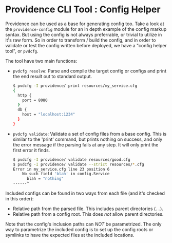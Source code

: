 Providence CLI Tool : Config Helper
===================================

Providence can be used as a base for generating config too. Take a look at the
`providence-config` module for an in depth example of the config markup syntax.
But using the config is not always preferrable, or trivial to utilize in it's raw
form. So in order to transform / build the config, and in order to validate or test
the config written before deployed, we have a "config helper tool", or `pvdcfg`.

The tool have two main functions:

- `pvdcfg resolve`: Parse and compile the target config or configs and print the end
  result out to standard output.

    ```sh
    $ pvdcfg -I providence/ print resources/my_service.cfg
    {
      http {
        port = 8080
      }
      db {
        host = "localhost:1234"
      }
    }
    ```

- `pvdcfg validate`: Validate a set of config files from a base config. This is similar to
  the 'print' command, but prints nothing on success, and only the error message if the parsing
  fails at any step. It will only print the first error it finds.

    ```sh
    $ pvdcfg -I providence/ validate resources/good.cfg
    $ pvdcfg -I providence/ validate --strict resources/*.cfg
    Error in my_service.cfg line 23 position 6
        No such field 'blah' in config.Service
          blah = "nothing"
    ------^
    ```

Included configs can be found in two ways from each file (and it's checked in this order):

- Relative path from the parsed file. This includes parent directories (`..`).
- Relative path from a config root. This does *not* allow parent directories.

Note that the config's inclusion paths can *NOT* be parametrized. The only way to
parametrize the included config is to set up the config roots or symlinks to have the
expected files at the included locations.

